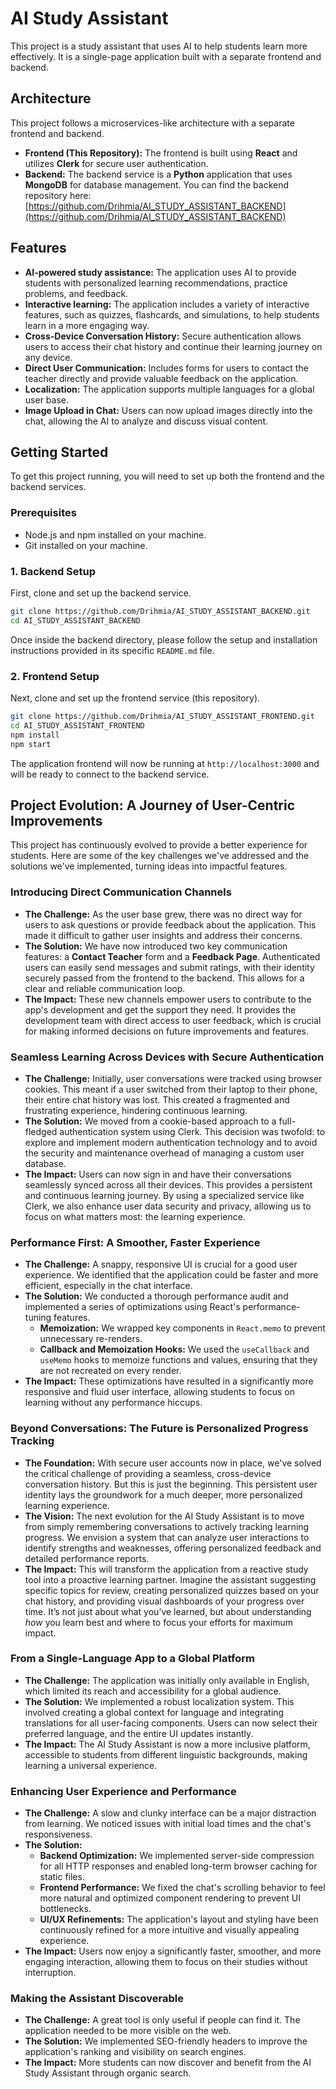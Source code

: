 # AI Study Assistant

This project is a study assistant that uses AI to help students learn more effectively. It is a single-page application built with a separate frontend and backend.

## Architecture

This project follows a microservices-like architecture with a separate frontend and backend.

*   **Frontend (This Repository):** The frontend is built using **React** and utilizes **Clerk** for secure user authentication.
*   **Backend:** The backend service is a **Python** application that uses **MongoDB** for database management. You can find the backend repository here: [https://github.com/Drihmia/AI_STUDY_ASSISTANT_BACKEND](https://github.com/Drihmia/AI_STUDY_ASSISTANT_BACKEND)

## Features

*   **AI-powered study assistance:** The application uses AI to provide students with personalized learning recommendations, practice problems, and feedback.
*   **Interactive learning:** The application includes a variety of interactive features, such as quizzes, flashcards, and simulations, to help students learn in a more engaging way.
*   **Cross-Device Conversation History:** Secure authentication allows users to access their chat history and continue their learning journey on any device.
*   **Direct User Communication:** Includes forms for users to contact the teacher directly and provide valuable feedback on the application.
*   **Localization:** The application supports multiple languages for a global user base.
*   **Image Upload in Chat:** Users can now upload images directly into the chat, allowing the AI to analyze and discuss visual content.

## Getting Started

To get this project running, you will need to set up both the frontend and the backend services.

### Prerequisites

*   Node.js and npm installed on your machine.
*   Git installed on your machine.

### 1. Backend Setup

First, clone and set up the backend service.

```bash
git clone https://github.com/Drihmia/AI_STUDY_ASSISTANT_BACKEND.git
cd AI_STUDY_ASSISTANT_BACKEND
```

Once inside the backend directory, please follow the setup and installation instructions provided in its specific `README.md` file.

### 2. Frontend Setup

Next, clone and set up the frontend service (this repository).

```bash
git clone https://github.com/Drihmia/AI_STUDY_ASSISTANT_FRONTEND.git
cd AI_STUDY_ASSISTANT_FRONTEND
npm install
npm start
```

The application frontend will now be running at `http://localhost:3000` and will be ready to connect to the backend service.

## Project Evolution: A Journey of User-Centric Improvements

This project has continuously evolved to provide a better experience for students. Here are some of the key challenges we've addressed and the solutions we've implemented, turning ideas into impactful features.

### Introducing Direct Communication Channels

*   **The Challenge:** As the user base grew, there was no direct way for users to ask questions or provide feedback about the application. This made it difficult to gather user insights and address their concerns.
*   **The Solution:** We have now introduced two key communication features: a **Contact Teacher** form and a **Feedback Page**. Authenticated users can easily send messages and submit ratings, with their identity securely passed from the frontend to the backend. This allows for a clear and reliable communication loop.
*   **The Impact:** These new channels empower users to contribute to the app's development and get the support they need. It provides the development team with direct access to user feedback, which is crucial for making informed decisions on future improvements and features.

### Seamless Learning Across Devices with Secure Authentication

*   **The Challenge:** Initially, user conversations were tracked using browser cookies. This meant if a user switched from their laptop to their phone, their entire chat history was lost. This created a fragmented and frustrating experience, hindering continuous learning.
*   **The Solution:** We moved from a cookie-based approach to a full-fledged authentication system using Clerk. This decision was twofold: to explore and implement modern authentication technology and to avoid the security and maintenance overhead of managing a custom user database.
*   **The Impact:** Users can now sign in and have their conversations seamlessly synced across all their devices. This provides a persistent and continuous learning journey. By using a specialized service like Clerk, we also enhance user data security and privacy, allowing us to focus on what matters most: the learning experience.

### Performance First: A Smoother, Faster Experience

*   **The Challenge:** A snappy, responsive UI is crucial for a good user experience. We identified that the application could be faster and more efficient, especially in the chat interface.
*   **The Solution:** We conducted a thorough performance audit and implemented a series of optimizations using React's performance-tuning features.
    *   **Memoization:** We wrapped key components in `React.memo` to prevent unnecessary re-renders.
    *   **Callback and Memoization Hooks:** We used the `useCallback` and `useMemo` hooks to memoize functions and values, ensuring that they are not recreated on every render.
*   **The Impact:** These optimizations have resulted in a significantly more responsive and fluid user interface, allowing students to focus on learning without any performance hiccups.

### Beyond Conversations: The Future is Personalized Progress Tracking

*   **The Foundation:** With secure user accounts now in place, we've solved the critical challenge of providing a seamless, cross-device conversation history. But this is just the beginning. This persistent user identity lays the groundwork for a much deeper, more personalized learning experience.
*   **The Vision:** The next evolution for the AI Study Assistant is to move from simply remembering conversations to actively tracking learning progress. We envision a system that can analyze user interactions to identify strengths and weaknesses, offering personalized feedback and detailed performance reports.
*   **The Impact:** This will transform the application from a reactive study tool into a proactive learning partner. Imagine the assistant suggesting specific topics for review, creating personalized quizzes based on your chat history, and providing visual dashboards of your progress over time. It’s not just about what you’ve learned, but about understanding *how* you learn best and where to focus your efforts for maximum impact.

### From a Single-Language App to a Global Platform

*   **The Challenge:** The application was initially only available in English, which limited its reach and accessibility for a global audience.
*   **The Solution:** We implemented a robust localization system. This involved creating a global context for language and integrating translations for all user-facing components. Users can now select their preferred language, and the entire UI updates instantly.
*   **The Impact:** The AI Study Assistant is now a more inclusive platform, accessible to students from different linguistic backgrounds, making learning a universal experience.

### Enhancing User Experience and Performance

*   **The Challenge:** A slow and clunky interface can be a major distraction from learning. We noticed issues with initial load times and the chat's responsiveness.
*   **The Solution:**
    *   **Backend Optimization:** We implemented server-side compression for all HTTP responses and enabled long-term browser caching for static files.
    *   **Frontend Performance:** We fixed the chat's scrolling behavior to feel more natural and optimized component rendering to prevent UI bottlenecks.
    *   **UI/UX Refinements:** The application's layout and styling have been continuously refined for a more intuitive and visually appealing experience.
*   **The Impact:** Users now enjoy a significantly faster, smoother, and more engaging interaction, allowing them to focus on their studies without interruption.

### Making the Assistant Discoverable

*   **The Challenge:** A great tool is only useful if people can find it. The application needed to be more visible on the web.
*   **The Solution:** We implemented SEO-friendly headers to improve the application's ranking and visibility on search engines.
*   **The Impact:** More students can now discover and benefit from the AI Study Assistant through organic search.
